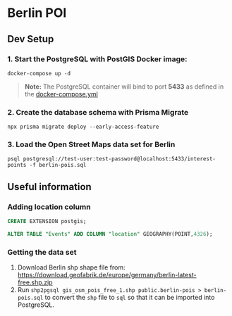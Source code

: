 # Berlin POI

## Dev Setup

### 1. Start the PostgreSQL with PostGIS Docker image:

```
docker-compose up -d
```
> **Note:** The PostgreSQL container will bind to port **5433** as defined in the [docker-compose.yml](./docker-compose.yml)
### 2. Create the database schema with Prisma Migrate

```
npx prisma migrate deploy --early-access-feature
```

### 3. Load the Open Street Maps data set for Berlin

```
psql postgresql://test-user:test-password@localhost:5433/interest-points -f berlin-pois.sql
```


## Useful information

### Adding location column

```sql
CREATE EXTENSION postgis;

ALTER TABLE "Events" ADD COLUMN "location" GEOGRAPHY(POINT,4326);
```
### Getting the data set

1. Download Berlin shp shape file from: https://download.geofabrik.de/europe/germany/berlin-latest-free.shp.zip
2. Run `shp2pgsql gis_osm_pois_free_1.shp public.berlin-pois > berlin-pois.sql` to convert the `shp` file to `sql` so that it can be imported into PostgreSQL.
